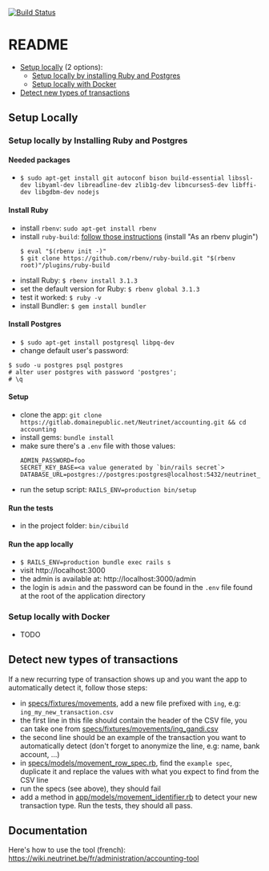 [![Build Status](https://travis-ci.org/Neutrinet/accounting.svg?branch=master)](https://travis-ci.org/Neutrinet/accounting)

# README

- [Setup locally](#setup-locally) (2 options):
  - [Setup locally by installing Ruby and Postgres](#setup-locally-by-installing-ruby-and-postgres)
  - [Setup locally with Docker](#setup-locally-with-docker)
- [Detect new types of transactions](#detect-new-types-of-transactions)

## Setup Locally

### Setup locally by Installing Ruby and Postgres

#### Needed packages

- `$ sudo apt-get install git autoconf bison build-essential libssl-dev libyaml-dev libreadline-dev zlib1g-dev libncurses5-dev libffi-dev libgdbm-dev nodejs`

#### Install Ruby

- install `rbenv`: `sudo apt-get install rbenv`
- install `ruby-build`: [follow those instructions](https://github.com/rbenv/ruby-build#installation) (install "As an rbenv plugin")
  ```
  $ eval "$(rbenv init -)"
  $ git clone https://github.com/rbenv/ruby-build.git "$(rbenv root)"/plugins/ruby-build
  ```
- install Ruby: `$ rbenv install 3.1.3`
- set the default version for Ruby: `$ rbenv global 3.1.3`
- test it worked: `$ ruby -v`
- install Bundler: `$ gem install bundler`

#### Install Postgres

- `$ sudo apt-get install postgresql libpq-dev`
- change default user's password:

```
$ sudo -u postgres psql postgres
# alter user postgres with password 'postgres';
# \q
```

#### Setup

- clone the app: `git clone https://gitlab.domainepublic.net/Neutrinet/accounting.git && cd accounting` 
- install gems: `bundle install`
- make sure there's a `.env` file with those values:
  ```
  ADMIN_PASSWORD=foo
  SECRET_KEY_BASE=<a value generated by `bin/rails secret`>
  DATABASE_URL=postgres://postgres:postgres@localhost:5432/neutrinet_accounting_production
  ```
- run the setup script: `RAILS_ENV=production bin/setup`

#### Run the tests
 
- in the project folder: `bin/cibuild`

#### Run the app locally

- `$ RAILS_ENV=production bundle exec rails s`
- visit http://localhost:3000
- the admin is available at: http://localhost:3000/admin
- the login is `admin` and the password can be found in the `.env` file found at the root of the application directory

### Setup locally with Docker

- TODO

## Detect new types of transactions

If a new recurring type of transaction shows up and you want the app to automatically detect it, follow those steps:
- in [specs/fixtures/movements](specs/fixtures/movements), add a new file prefixed with `ing`, e.g: `ing_my_new_transaction.csv`
- the first line in this file should contain the header of the CSV file, you can take one from [specs/fixtures/movements/ing_gandi.csv](specs/fixtures/movements/ing_gandi.csv)
- the second line should be an example of the transaction you want to automatically detect (don't forget to anonymize the line, e.g: name, bank account, ...)
- in [specs/models/movement_row_spec.rb](specs/models/movement_row_spec.rb), find the `example spec`, duplicate it and replace the values with what you expect to find from the CSV line
- run the specs (see above), they should fail
- add a method in [app/models/movement_identifier.rb](app/models/movement_identifier.rb) to detect your new transaction type. Run the tests, they should all pass.

## Documentation

Here's how to use the tool (french):
https://wiki.neutrinet.be/fr/administration/accounting-tool
